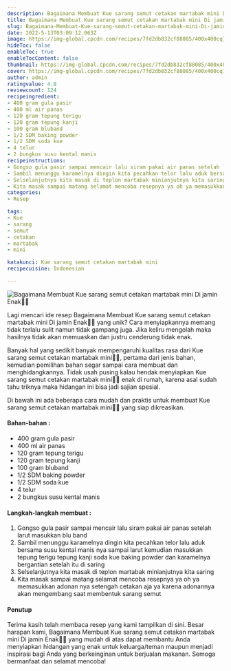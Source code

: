 ```yaml
---
description: Bagaimana Membuat Kue sarang semut cetakan martabak mini Di jamin Enak"
title: Bagaimana Membuat Kue sarang semut cetakan martabak mini Di jamin Enak
slug: Bagaimana-Membuat-Kue-sarang-semut-cetakan-martabak-mini-Di-jamin-Enak
date: 2022-5-13T03:09:12.063Z
image: https://img-global.cpcdn.com/recipes/7fd2db832cf88085/400x400cq70/photo.jpg
hideToc: false
enableToc: true
enableTocContent: false
thumbnail: https://img-global.cpcdn.com/recipes/7fd2db832cf88085/400x400cq70/photo.jpg
cover: https://img-global.cpcdn.com/recipes/7fd2db832cf88085/400x400cq70/photo.jpg
author: admin
ratingvalue: 4.8
reviewcount: 124
recipeingredient:
- 400 gram gula pasir
- 400 ml air panas
- 120 gram tepung terigu
- 120 gram tepung kanji
- 100 gram bluband
- 1/2 SDM baking powder
- 1/2 SDM soda kue
- 4 telur
- 2 bungkus susu kental manis
recipeinstructions:
- Gongso gula pasir sampai mencair lalu siram pakai air panas setelah larut masukkan blu band
- Sambil menunggu karamelnya dingin kita pecahkan telor lalu aduk bersama susu kental manis nya sampai larut kemudian masukkan tepung terigu tepung kanji soda kue baking powder dan karamelnya bergantian setelah itu di saring
- Selselanjutnya kita masak di teplon martabak minianjutnya kita saring
- Kita masak sampai matang selamat mencoba resepnya ya oh ya memasukkan adonan nya setengah cetakan aja ya karena adonannya akan mengembang saat membentuk sarang semut
categories:
- Resep

tags:
- Kue
- sarang
- semut
- cetakan
- martabak
- mini

katakunci: Kue sarang semut cetakan martabak mini
recipecuisine: Indonesian

---
```


![Bagaimana Membuat Kue sarang semut cetakan martabak mini Di jamin Enak👩‍🍳](https://img-global.cpcdn.com/recipes/7fd2db832cf88085/400x400cq70/photo.jpg)

Lagi mencari ide resep Bagaimana Membuat Kue sarang semut cetakan martabak mini Di jamin Enak👩‍🍳 yang unik? Cara menyiapkannya memang tidak terlalu sulit namun tidak gampang juga. Jika keliru mengolah maka hasilnya tidak akan memuaskan dan justru cenderung tidak enak.

Banyak hal yang sedikit banyak mempengaruhi kualitas rasa dari Kue sarang semut cetakan martabak mini👩‍🍳, pertama dari jenis bahan, kemudian pemilihan bahan segar sampai cara membuat dan menghidangkannya. Tidak usah pusing kalau hendak menyiapkan Kue sarang semut cetakan martabak mini👩‍🍳 enak di rumah, karena asal sudah tahu triknya maka hidangan ini bisa jadi sajian spesial.

Di bawah ini ada beberapa cara mudah dan praktis untuk membuat Kue sarang semut cetakan martabak mini👩‍🍳 yang siap dikreasikan.

<!--inarticleads1-->

#### Bahan-bahan :

- 400 gram gula pasir
- 400 ml air panas
- 120 gram tepung terigu
- 120 gram tepung kanji
- 100 gram bluband
- 1/2 SDM baking powder
- 1/2 SDM soda kue
- 4 telur
- 2 bungkus susu kental manis

<!--inarticleads2-->

#### Langkah-langkah membuat :

1. Gongso gula pasir sampai mencair lalu siram pakai air panas setelah larut masukkan blu band
1. Sambil menunggu karamelnya dingin kita pecahkan telor lalu aduk bersama susu kental manis nya sampai larut kemudian masukkan tepung terigu tepung kanji soda kue baking powder dan karamelnya bergantian setelah itu di saring
1. Selselanjutnya kita masak di teplon martabak minianjutnya kita saring
1. Kita masak sampai matang selamat mencoba resepnya ya oh ya memasukkan adonan nya setengah cetakan aja ya karena adonannya akan mengembang saat membentuk sarang semut

#### Penutup

Terima kasih telah membaca resep yang kami tampilkan di sini. Besar harapan kami, Bagaimana Membuat Kue sarang semut cetakan martabak mini Di jamin Enak👩‍🍳 yang mudah di atas dapat membantu Anda menyiapkan hidangan yang enak untuk keluarga/teman maupun menjadi inspirasi bagi Anda yang berkeinginan untuk berjualan makanan. Semoga bermanfaat dan selamat mencoba!